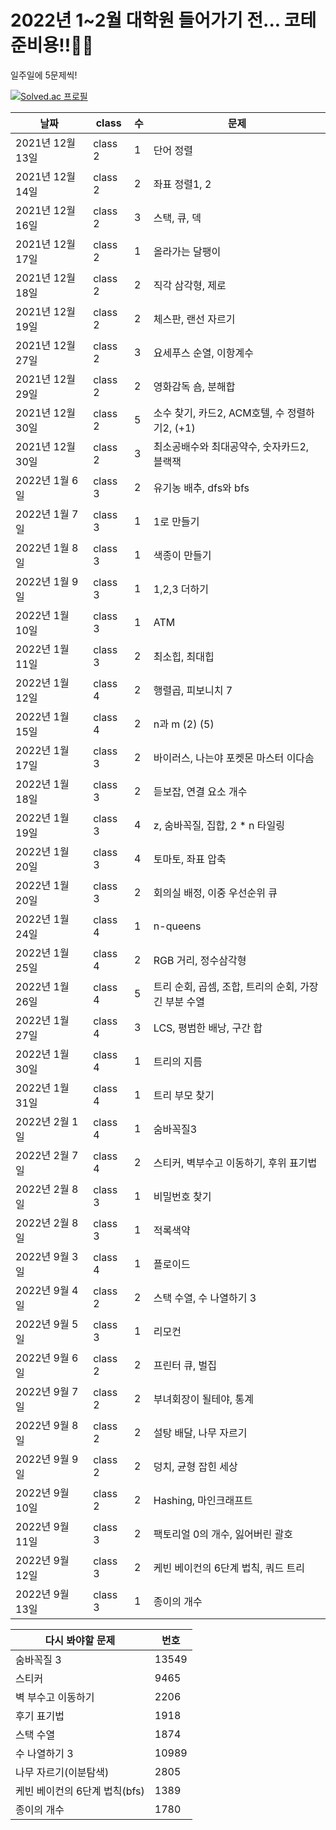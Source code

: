 # 2022년 1~2월 대학원 들어가기 전... 코테 준비용!!👾😎
일주일에 5문제씩!


[![Solved.ac
프로필](http://mazassumnida.wtf/api/generate_badge?boj=ansehoon1999)](https://solved.ac/ansehoon1999)



|날짜|class|수|문제|
|------|---|---|---|
|2021년 12월 13일|class 2|1|단어 정렬|
|2021년 12월 14일|class 2|2|좌표 정렬1, 2|
|2021년 12월 16일|class 2|3|스택, 큐, 덱|
|2021년 12월 17일|class 2|1|올라가는 달팽이|
|2021년 12월 18일|class 2|2|직각 삼각형, 제로|
|2021년 12월 19일|class 2|2|체스판, 랜선 자르기|
|2021년 12월 27일|class 2|3|요세푸스 순열, 이항계수|
|2021년 12월 29일|class 2|2|영화감독 숌, 분해합|
|2021년 12월 30일|class 2|5|소수 찾기, 카드2, ACM호텔, 수 정렬하기2, (+1) |
|2021년 12월 30일|class 2|3|최소공배수와 최대공약수, 숫자카드2, 블랙잭|
|2022년 1월 6일|class 3|2|유기농 배추, dfs와 bfs|
|2022년 1월 7일|class 3|1|1로 만들기|
|2022년 1월 8일|class 3|1|색종이 만들기|
|2022년 1월 9일|class 3|1|1,2,3 더하기|
|2022년 1월 10일|class 3|1|ATM|
|2022년 1월 11일|class 3|2|최소힙, 최대힙|
|2022년 1월 12일|class 4|2|행렬곱, 피보니치 7|
|2022년 1월 15일|class 4|2|n과 m (2) (5) |
|2022년 1월 17일|class 3|2|바이러스, 나는야 포켓몬 마스터 이다솜|
|2022년 1월 18일|class 3|2|듣보잡, 연결 요소 개수|
|2022년 1월 19일|class 3|4|z, 숨바꼭질, 집합, 2 * n 타일링|
|2022년 1월 20일|class 3|4|토마토, 좌표 압축|
|2022년 1월 20일|class 3|2|회의실 배정, 이중 우선순위 큐|
|2022년 1월 24일|class 4|1|n-queens|
|2022년 1월 25일|class 4|2|RGB 거리, 정수삼각형|
|2022년 1월 26일|class 4|5|트리 순회, 곱셈, 조합, 트리의 순회, 가장 긴 부분 수열|
|2022년 1월 27일|class 4|3|LCS, 평범한 배낭, 구간 합|
|2022년 1월 30일|class 4|1|트리의 지름|
|2022년 1월 31일|class 4|1|트리 부모 찾기|
|2022년 2월 1일|class 4|1|숨바꼭질3|
|2022년 2월 7일|class 4|2|스티커, 벽부수고 이동하기, 후위 표기법|
|2022년 2월 8일|class 3|1|비밀번호 찾기|
|2022년 2월 8일|class 3|1|적록색약|
|2022년 9월 3일|class 4|1|플로이드|
|2022년 9월 4일|class 2|2|스택 수열, 수 나열하기 3|
|2022년 9월 5일|class 3|1|리모컨|
|2022년 9월 6일|class 2|2|프린터 큐, 벌집|
|2022년 9월 7일|class 2|2|부녀회장이 될테야, 통계|
|2022년 9월 8일|class 2|2|설탕 배달, 나무 자르기|
|2022년 9월 9일|class 2|2|덩치, 균형 잡힌 세상|
|2022년 9월 10일|class 2|2|Hashing, 마인크래프트|
|2022년 9월 11일|class 3|2|팩토리얼 0의 개수, 잃어버린 괄호|
|2022년 9월 12일|class 3|2|케빈 베이컨의 6단계 법칙, 쿼드 트리|
|2022년 9월 13일|class 3|1|종이의 개수|

|다시 봐야할 문제|번호|
|------|---|
|숨바꼭질 3|13549|
|스티커|9465|
|벽 부수고 이동하기|2206|
|후기 표기법|1918|
|스택 수열|1874|
|수 나열하기 3|10989|
|나무 자르기(이분탐색)|2805| 
|케빈 베이컨의 6단계 법칙(bfs)|1389|
|종이의 개수|1780|
